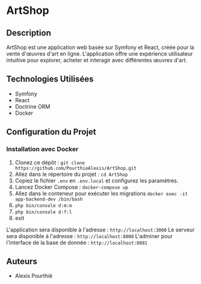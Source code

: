 # ArtShop

## Description

ArtShop est une application web basée sur Symfony et React, créée pour la vente d'œuvres d'art en ligne. L'application offre une expérience utilisateur intuitive pour explorer, acheter et interagir avec différentes œuvres d'art.

## Technologies Utilisées

- Symfony
- React
- Doctrine ORM
- Docker

## Configuration du Projet

### Installation avec Docker

1. Clonez ce dépôt : `git clone https://github.com/PourthieAlexis/ArtShop.git`
2. Allez dans le répertoire du projet : `cd ArtShop`
3. Copiez le fichier `.env` en `.env.local` et configurez les paramètres.
4. Lancez Docker Compose : `docker-compose up`
5. Allez dans le conteneur pour exécuter les migrations `docker exec -it app-backend-dev /bin/bash`
6. `php bin/console d:m:m`
7. `php bin/console d:f:l`
8. exit

L'application sera disponible à l'adresse : `http://localhost:3000`
Le serveur sera disponible à l'adresse : `http://localhost:8000`
L'adminer pour l'interface de la base de donnée : `http://localhost:8081`


## Auteurs

- Alexis Pourthié
